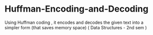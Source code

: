 # Huffman-Encoding-and-Decoding
Using Huffman coding , it encodes and decodes the given text into a simpler form (that saves memory space)
( Data Structures - 2nd sem )
